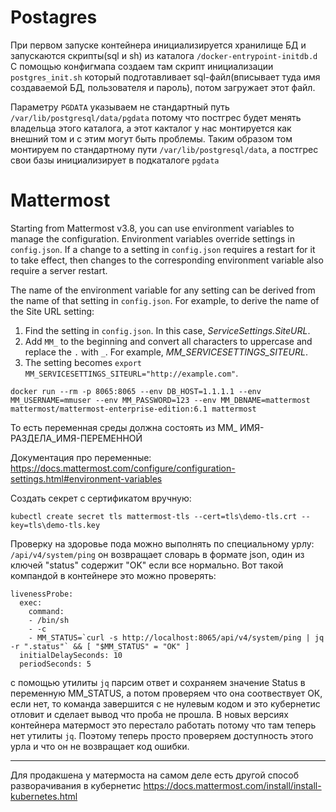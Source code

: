 # Postagres

При первом запуске контейнера инициализируется хранилище БД и запускаются скрипты(sql и sh) из каталога `/docker-entrypoint-initdb.d` С помощью конфигмапа создаем там скрипт инициализации `postgres_init.sh` который подготавливает sql-файл(вписывает туда имя создаваемой БД, пользователя и пароль), потом загружает этот файл.

Параметру `PGDATA` указываем не стандартный путь `/var/lib/postgresql/data/pgdata` потому что постгрес будет менять владельца этого каталога, а этот какталог у нас монтируется как внешний том и с этим могут быть проблемы. Таким образом том монтируем по стандартному пути `/var/lib/postgresql/data`, а постгрес свои базы инициализирует в подкаталоге `pgdata`

# Mattermost

Starting from Mattermost v3.8, you can use environment variables to manage the configuration. Environment variables override settings in `config.json`. If a change to a setting in `config.json` requires a restart for it to take effect, then changes to the corresponding environment variable also require a server restart.

The name of the environment variable for any setting can be derived from the name of that setting in `config.json`. For example, to derive the name of the Site URL setting:

1. Find the setting in `config.json`. In this case, *ServiceSettings.SiteURL*.
2. Add `MM_` to the beginning and convert all characters to uppercase and replace the `.` with `_`. For example, *MM_SERVICESETTINGS_SITEURL*.
3. The setting becomes `export MM_SERVICESETTINGS_SITEURL="http://example.com"`.

```
docker run --rm -p 8065:8065 --env DB_HOST=1.1.1.1 --env MM_USERNAME=mmuser --env MM_PASSWORD=123 --env MM_DBNAME=mattermost mattermost/mattermost-enterprise-edition:6.1 mattermost
```

То есть переменная среды должна состоять из MM_ ИМЯ-РАЗДЕЛА_ИМЯ-ПЕРЕМЕННОЙ

Документация про переменные: https://docs.mattermost.com/configure/configuration-settings.html#environment-variables

Создать секрет с сертификатом вручную:

```
kubectl create secret tls mattermost-tls --cert=tls\demo-tls.crt --key=tls\demo-tls.key
```

Проверку на здоровье пода можно выполнять по специальному урлу: `/api/v4/system/ping` он возвращает словарь в формате json, один из ключей "status" содержит "OK" если все нормально.  Вот такой компандой в контейнере это можно проверять:

```
livenessProbe:
  exec:
    command:
    - /bin/sh
    - -c
    - MM_STATUS=`curl -s http://localhost:8065/api/v4/system/ping | jq -r ".status"` && [ "$MM_STATUS" = "OK" ]       
  initialDelaySeconds: 10
  periodSeconds: 5
```

с помощью утилиты `jq` парсим ответ и сохраняем значение Status в переменную MM_STATUS, а потом проверяем что она соотвествует ОК, если нет, то команда завершится с не нулевым кодом и это кубернетис отловит и сделает вывод что проба не прошла. В новых версиях контейнера матермост это перестало работать потому что там теперь нет утилиты `jq`. Поэтому теперь просто проверяем доступность этого урла и что он не возвращает код ошибки.

------------

Для продакшена у матермоста на самом деле есть другой способ разворачивания в кубернетис https://docs.mattermost.com/install/install-kubernetes.html

